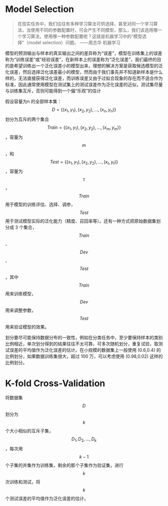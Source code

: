 # Model Selection

> 在现实任务中，我们往往有多种学习算法可供选择，甚至对同一个学习算法，当使用不同的参数配置时，可会产生不同模型，那么，我们该选用哪一个学习算法，使用哪一种参数配置呢？这就是机器学习中的“模型选择”（model selection）问题。
——周志华 机器学习

模型的预测输出与样本的真实输出之间的差异称为“误差”，模型在训练集上的误差称为“训练误差”或“经验误差”，在新样本上的误差称为“泛化误差”，我们最终的目的是希望训练出一个泛化误差小的模型出来，理想的解决方案是获取候选模型的泛化误差，然后选择泛化误差最小的模型，然而由于我们事先并不知道新样本是什么样的，无法直接获得泛化误差，而训练误差又由于过拟合现象的存在而不适合作为标准，因此通常使用模型在测试集上的测试误差作为泛化误差的近似，测试集尽量与训练集互斥，否则可能得到一个偏“乐观”的估计

假设容量为n 的全部样本集：$$ D=\{(x_1,y_1),(x_2,y_2),\ldots,(x_n,y_n)\}$$ 划分为互斥的两个集合 $$Train =\{(x_1,y_1),(x_2,y_2),\ldots,(x_m,y_m)\}$$ ，容量为 $$m$$，和 $$Test=\{(x_1,y_1),(x_2,y_2),\ldots,(x_t,y_t)\}$$ ，容量为 $$t$$，$$Train$$ 用于模型的训练评估、选择、调参，$$Test$$ 用于测试模型实际的泛化能力（精度、召回率等）。还有一种方式把原始数据集划分成 3 个集合，$$Train$$、$$Dev$$、$$Test$$，其中 $$Train$$ 用来训练模型， $$Dev$$ 用来调整参数， $$Test$$ 用来验证模型的效果。

划分要尽可能保持数据分布的一致性，例如在分类任务中，至少要保持样本的类别比例相近，单次划分得到的结果往往不太可靠，可多次随机划分，重复试验，取测试误差的平均值作为泛化误差的估计。在小规模的数据集上一般使用 (0.6,0.4) 的比例划分，如果数据训练集很大，超过 100 万，可以考虑使用 (0.98,0.02) 这样的比例划分。

# K-fold Cross-Validation

将数据集 $$D$$ 划分为 $$k$$ 个大小相似的互斥子集， $$D_1,D_2,\ldots,D_k$$ ，每次用 $$k−1$$ 个子集的并集作为训练集，剩余的那个子集作为验证集，进行 $$k$$ 次训练和测试，将 $$k$$ 个测试误差的平均值作为泛化误差的估计。
